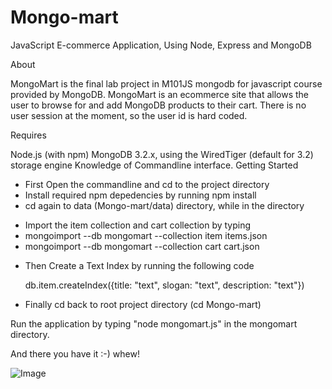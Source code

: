# Mongo-mart
JavaScript E-commerce Application, Using Node, Express and MongoDB

About

MongoMart is the final lab project in M101JS mongodb for javascript course provided by MongoDB.
MongoMart is an ecommerce site that allows the user to browse for and add MongoDB products to their cart.
There is no user session at the moment, so the user id is hard coded.

Requires

Node.js (with npm)
MongoDB 3.2.x, using the WiredTiger (default for 3.2) storage engine
Knowledge of Commandline interface.
Getting Started

* First Open the commandline and cd to the project directory
* Install required npm depedencies by running npm install
* cd again to data (Mongo-mart/data) directory, while in the directory

- Import the item collection and cart collection by typing
- mongoimport --db mongomart --collection item items.json
- mongoimport --db mongomart --collection cart cart.json

* Then Create a Text Index by running the following code

  db.item.createIndex({title: "text", slogan: "text", description: "text"})

* Finally cd back to root project directory (cd Mongo-mart)

Run the application by typing "node mongomart.js" in the mongomart directory.

And there you have it :-) whew!

![Image](https://github.com/zimejin/Mongo-mart/blob/master/pc%20mart.jpg?raw=true)

